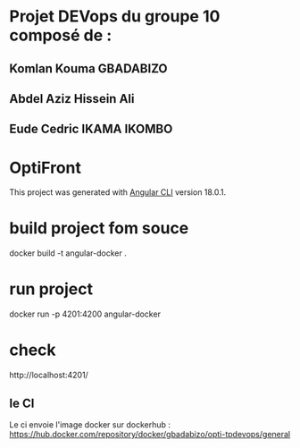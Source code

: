 # Projet DEVops du groupe 10 composé de :

## Komlan Kouma GBADABIZO

## Abdel Aziz Hissein Ali

## Eude Cedric IKAMA IKOMBO

# OptiFront

This project was generated with [Angular CLI](https://github.com/angular/angular-cli) version 18.0.1.

# build project fom souce
docker build -t angular-docker .
# run project
docker run -p 4201:4200 angular-docker

# check

http://localhost:4201/
## le CI 
Le ci envoie l'image docker sur dockerhub : https://hub.docker.com/repository/docker/gbadabizo/opti-tpdevops/general
